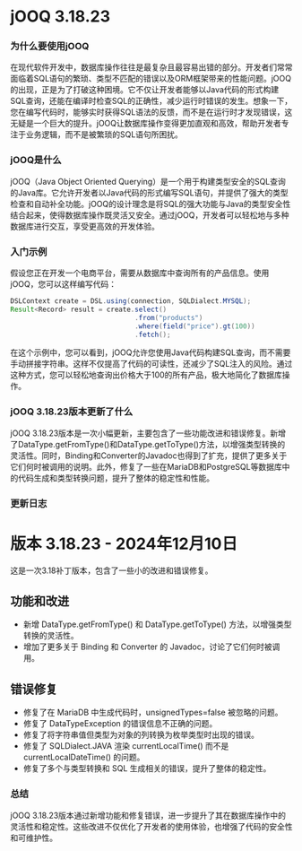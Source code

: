 # jOOQ 3.18.23
### 为什么要使用jOOQ

在现代软件开发中，数据库操作往往是最复杂且最容易出错的部分。开发者们常常面临着SQL语句的繁琐、类型不匹配的错误以及ORM框架带来的性能问题。jOOQ的出现，正是为了打破这种困境。它不仅让开发者能够以Java代码的形式构建SQL查询，还能在编译时检查SQL的正确性，减少运行时错误的发生。想象一下，您在编写代码时，能够实时获得SQL语法的反馈，而不是在运行时才发现错误，这无疑是一个巨大的提升。jOOQ让数据库操作变得更加直观和高效，帮助开发者专注于业务逻辑，而不是被繁琐的SQL语句所困扰。

### jOOQ是什么

jOOQ（Java Object Oriented Querying）是一个用于构建类型安全的SQL查询的Java库。它允许开发者以Java代码的形式编写SQL语句，并提供了强大的类型检查和自动补全功能。jOOQ的设计理念是将SQL的强大功能与Java的类型安全性结合起来，使得数据库操作既灵活又安全。通过jOOQ，开发者可以轻松地与多种数据库进行交互，享受更高效的开发体验。

### 入门示例

假设您正在开发一个电商平台，需要从数据库中查询所有的产品信息。使用jOOQ，您可以这样编写代码：

```java
DSLContext create = DSL.using(connection, SQLDialect.MYSQL);
Result<Record> result = create.select()
                               .from("products")
                               .where(field("price").gt(100))
                               .fetch();
```

在这个示例中，您可以看到，jOOQ允许您使用Java代码构建SQL查询，而不需要手动拼接字符串。这样不仅提高了代码的可读性，还减少了SQL注入的风险。通过这种方式，您可以轻松地查询出价格大于100的所有产品，极大地简化了数据库操作。

### jOOQ 3.18.23版本更新了什么

jOOQ 3.18.23版本是一次小幅更新，主要包含了一些功能改进和错误修复。新增了DataType.getFromType()和DataType.getToType()方法，以增强类型转换的灵活性。同时，Binding和Converter的Javadoc也得到了扩充，提供了更多关于它们何时被调用的说明。此外，修复了一些在MariaDB和PostgreSQL等数据库中的代码生成和类型转换问题，提升了整体的稳定性和性能。

### 更新日志

# 版本 3.18.23 - 2024年12月10日
这是一次3.18补丁版本，包含了一些小的改进和错误修复。

## 功能和改进
- 新增 DataType.getFromType() 和 DataType.getToType() 方法，以增强类型转换的灵活性。
- 增加了更多关于 Binding 和 Converter 的 Javadoc，讨论了它们何时被调用。

## 错误修复
- 修复了在 MariaDB 中生成代码时，unsignedTypes=false 被忽略的问题。
- 修复了 DataTypeException 的错误信息不正确的问题。
- 修复了将字符串值但类型为对象的列转换为枚举类型时出现的错误。
- 修复了 SQLDialect.JAVA 渲染 currentLocalTime() 而不是 currentLocalDateTime() 的问题。
- 修复了多个与类型转换和 SQL 生成相关的错误，提升了整体的稳定性。

### 总结

jOOQ 3.18.23版本通过新增功能和修复错误，进一步提升了其在数据库操作中的灵活性和稳定性。这些改进不仅优化了开发者的使用体验，也增强了代码的安全性和可维护性。